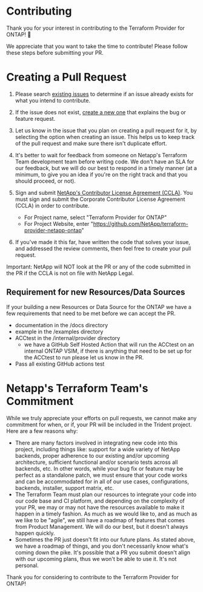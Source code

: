 # Contributing

Thank you for your interest in contributing to the Terraform Provider for ONTAP! 🎉

We appreciate that you want to take the time to contribute! Please follow these steps before submitting your PR.

# Creating a Pull Request

1. Please search [existing issues](https://github.com/NetApp/terraform-provider-netapp-ontap/issues) to determine if an issue already exists for what you intend to contribute.
2. If the issue does not exist, [create a new one](https://github.com/NetApp/terraform-provider-netapp-ontap/issues/new/choose) that explains the bug or feature request.
3. Let us know in the issue that you plan on creating a pull request for it, by selecting the option when creating an issue. This helps us to keep track of the pull request and make sure there isn't duplicate effort.
4. It's better to wait for feedback from someone on Netapp's Terraform Team development team before writing code. We don't have an SLA for our feedback, but we will do our best to respond in a timely manner (at a minimum, to give you an idea if you're on the right track and that you should proceed, or not).
5. Sign and submit [NetApp's Contributor License Agreement (CCLA)](https://netapp.tap.thinksmart.com/prod/Portal/ShowWorkFlow/AnonymousEmbed/3d2f3aa5-9161-4970-997d-e482b0b033fa). You must sign and submit the Corporate Contributor License Agreement (CCLA) in order to contribute.

   * For Project name, select "Terraform Provider for ONTAP"
   * For Project Website, enter "https://github.com/NetApp/terraform-provider-netapp-ontap"
6. If you've made it this far, have written the code that solves your issue, and addressed the review comments, then feel free to create your pull request.

Important: NetApp will NOT look at the PR or any of the code submitted in the PR if the CCLA is not on file with NetApp Legal.

## Requirement for new Resources/Data Sources

If your building a new Resources or Data Source for the ONTAP we have a few requirements that need to be met before we can accept the PR.

* documentation in the /docs directory
* example in the /examples directory
* ACCtest in the /internal/provider directory
  * we have a GitHub Self Hosted Action that will run the ACCtest on an internal ONTAP VSIM, if there is anything that need to be set up for the ACCtest to run please let us know in the PR.
* Pass all existing GitHub actions test

# Netapp's Terraform Team's Commitment

While we truly appreciate your efforts on pull requests, we cannot make any commitment for when, or if, your PR will be included in the Trident project. Here are a few reasons why:

* There are many factors involved in integrating new code into this project, including things like: support for a wide variety of NetApp backends, proper adherence to our existing and/or upcoming architecture, sufficient functional and/or scenario tests across all backends, etc. In other words, while your bug fix or feature may be perfect as a standalone patch, we must ensure that your code works and can be accommodated for in all of our use cases, configurations, backends, installer, support matrix, etc.
* The Terraform Team must plan our resources to integrate your code into our code base and CI platform, and depending on the complexity of your PR, we may or may not have the resources available to make it happen in a timely fashion. As much as we would like to, and as much as we like to be "agile", we still have a roadmap of features that comes from Product Management. We will do our best, but it doesn't always happen quickly.
* Sometimes the PR just doesn't fit into our future plans. As stated above, we have a roadmap of things, and you don't necessarily know what's coming down the pike. It's possible that a PR you submit doesn't align with our upcoming plans, thus we won't be able to use it. It's not personal.

Thank you for considering to contribute to the Terraform Provider for ONTAP!
